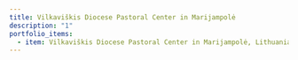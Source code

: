 ```yaml
---
title: Vilkaviškis Diocese Pastoral Center in Marijampolė
description: "1"
portfolio_items:
  - item: Vilkaviškis Diocese Pastoral Center in Marijampolė, Lithuania (interior)
---
```


